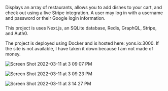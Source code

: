 Displays an array of restaurants, allows you to add dishes to your cart, and check out using a live Stripe integration. A user may log in with a username and password or their Google login information. 

This project is uses Next.js, an SQLite database, Redis, GraphQL, Stripe, and Auth0. 

The project is deployed using Docker and is hosted here: yons.io:3000. If the site is not available, I have taken it down because I am not made of money. 

![Screen Shot 2022-03-11 at 3 09 07 PM](https://user-images.githubusercontent.com/84100060/157953858-cadffacb-673c-47c7-a7d1-d1f2429a5ae2.png)

![Screen Shot 2022-03-11 at 3 09 23 PM](https://user-images.githubusercontent.com/84100060/157953905-a5a69e02-2fbb-4738-b7d8-567ef8597f07.png)

![Screen Shot 2022-03-11 at 3 14 27 PM](https://user-images.githubusercontent.com/84100060/157953941-460100cb-d8ac-4e44-b9d7-e4a8f794335b.png)
